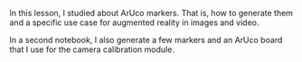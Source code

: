 In this lesson, I studied about ArUco markers. That is, how to generate them and a specific use case for augmented reality in images and video.

In a second notebook, I also generate a few markers and an ArUco board that I use for the camera calibration module.
